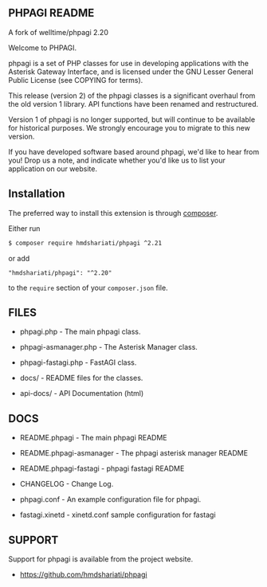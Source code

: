 PHPAGI README
-------------

A fork of welltime/phpagi 2.20

Welcome to PHPAGI. 

phpagi is a set of PHP classes for use in developing applications with
the Asterisk Gateway Interface, and is licensed under the GNU Lesser
General Public License (see COPYING for terms).

This release (version 2) of the phpagi classes is a significant overhaul
from the old version 1 library.  API functions have been renamed and 
restructured.

Version 1 of phpagi is no longer supported, but will continue to be
available for historical purposes.  We strongly encourage you to migrate
to this new version.

If you have developed software based around phpagi, we'd like to hear from 
you!  Drop us a note, and indicate whether you'd like us to list your 
application on our website.

## Installation

The preferred way to install this extension is through [composer](https://getcomposer.org/download/).

Either run

```bash
$ composer require hmdshariati/phpagi ^2.21
```

or add

```
"hmdshariati/phpagi": "^2.20"
```

to the ```require``` section of your `composer.json` file.

FILES
-----
* phpagi.php           - The main phpagi class.
* phpagi-asmanager.php - The Asterisk Manager class.
* phpagi-fastagi.php   - FastAGI class.

* docs/                - README files for the classes.
* api-docs/            - API Documentation (html)

DOCS
----
* README.phpagi           - The main phpagi README
* README.phpagi-asmanager - The phpagi asterisk manager README
* README.phpagi-fastagi   - phpagi fastagi README
* CHANGELOG               - Change Log.

* phpagi.conf             - An example configuration file for phpagi.
* fastagi.xinetd          - xinetd.conf sample configuration for fastagi

SUPPORT
-------

Support for phpagi is available from the project website. 

 * https://github.com/hmdshariati/phpagi

